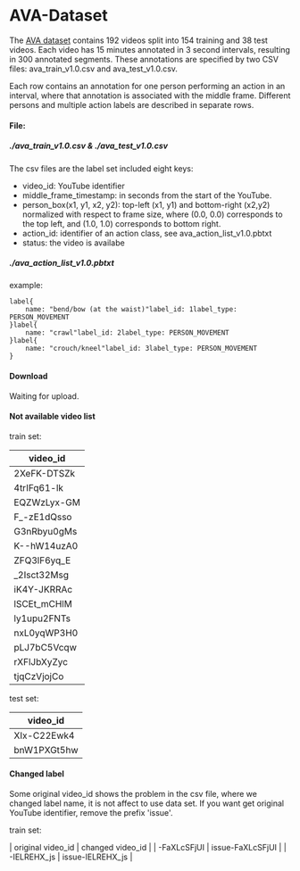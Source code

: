 # AVA-Dataset

The [AVA dataset](https://research.google.com/ava/) contains 192 videos split into 154 training and 38 test videos. Each video has 15 minutes annotated in 3 second intervals, resulting in 300 annotated segments. These annotations are specified by two CSV files: ava_train_v1.0.csv and ava_test_v1.0.csv.

Each row contains an annotation for one person performing an action in an interval, where that annotation is associated with the middle frame. Different persons and multiple action labels are described in separate rows.

#### File:
##### ./ava_train_v1.0.csv & ./ava_test_v1.0.csv
The csv files are the label set included eight keys:
- video_id: YouTube identifier
- middle_frame_timestamp: in seconds from the start of the YouTube.
- person_box(x1, y1, x2, y2): top-left (x1, y1) and bottom-right (x2,y2) normalized with respect to frame size, where (0.0, 0.0) corresponds to the top left, and (1.0, 1.0) corresponds to bottom right.
- action_id: identifier of an action class, see ava_action_list_v1.0.pbtxt
- status: the video is availabe

##### ./ava_action_list_v1.0.pbtxt
example:
```
label{
    name: "bend/bow (at the waist)"label_id: 1label_type: PERSON_MOVEMENT
}label{
    name: "crawl"label_id: 2label_type: PERSON_MOVEMENT
}label{
    name: "crouch/kneel"label_id: 3label_type: PERSON_MOVEMENT
}
```
#### Download

Waiting for upload.

#### Not available video list

train set:

| video_id |
| -------- |
| 2XeFK-DTSZk |
| 4trIFq61-lk |
| EQZWzLyx-GM |
| F_-zE1dQsso |
| G3nRbyu0gMs |
| K--hW14uzA0 |
| ZFQ3lF6yq_E |
| _2Isct32Msg |
| iK4Y-JKRRAc |
| lSCEt_mCHlM |
| ly1upu2FNTs |
| nxL0yqWP3H0 |
| pLJ7bC5Vcqw |
| rXFlJbXyZyc |
| tjqCzVjojCo |

test set:

| video_id |
| -------- |
| XIx-C22Ewk4 |
| bnW1PXGt5hw |

#### Changed label

Some original video_id shows the problem in the csv file, where we changed label name, it is not affect to use data set. If you want get original YouTube identifier, remove the prefix 'issue'.

train set:

| original video_id | changed video_id |
| -FaXLcSFjUI | issue-FaXLcSFjUI |
| -IELREHX_js | issue-IELREHX_js |
